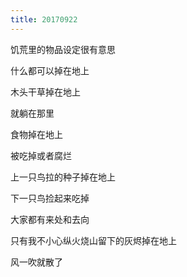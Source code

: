 ```yaml
---
title: 20170922
---
```


饥荒里的物品设定很有意思

什么都可以掉在地上

木头干草掉在地上

就躺在那里

食物掉在地上

被吃掉或者腐烂

上一只鸟拉的种子掉在地上

下一只鸟捡起来吃掉

大家都有来处和去向

只有我不小心纵火烧山留下的灰烬掉在地上

风一吹就散了